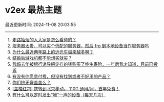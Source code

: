 # v2ex 最热主题

最近更新时间: 2024-11-08 20:03:55

--- 
1. [走路抽烟的人大家是怎么看待的？](https://www.v2ex.com/t/1087610) 
2. [服务器太贵，可以买个低配的服务器，然后 frp 到本地设备当作服务器吗](https://www.v2ex.com/t/1087616) 
3. [为什么最近两年路上的远光车越来越多啊？](https://www.v2ex.com/t/1087627) 
4. [结婚后游戏机都不能想买就买？](https://www.v2ex.com/t/1087628) 
5. [我妈去年被银行诱导把定存的钱购买了终生寿险，一年后我才知道，目前已投诉](https://www.v2ex.com/t/1087631) 
6. [有没有你愿意付费，但没有找到或者不好用的产品？](https://www.v2ex.com/t/1087606) 
7. [你们挤牙膏盖盖么？](https://www.v2ex.com/t/1087626) 
8. [[盖楼红包] 携转到北京移动， 110G 通用/月，首年免费！](https://www.v2ex.com/t/1087712) 
9. [有什么可以定时发出“嘀”一声的设备（每天几次）](https://www.v2ex.com/t/1087737) 
